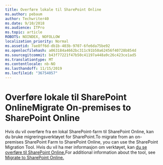 ```yaml
---
title: Overføre lokale til SharePoint Online
ms.author: pebaum
author: Techwriter40
ms.date: 9/10/2018
ms.audience: ITPro
ms.topic: article
ROBOTS: NOINDEX, NOFOLLOW
localization_priority: Normal
ms.assetid: 7ae8ff6d-db1b-403b-9707-6fe6da75be92
ms.openlocfilehash: a063184a4662bc311c91b50a62456f40728b854d
ms.sourcegitcommit: b43f77221f47b50c41197a448a9c26c423ce1ad5
ms.translationtype: MT
ms.contentlocale: nb-NO
ms.lasthandoff: 11/15/2019
ms.locfileid: "36754057"
---
```

# <a name="migrate-on-premises-to-sharepoint-online"></a><span data-ttu-id="0e88d-102">Overføre lokale til SharePoint Online</span><span class="sxs-lookup"><span data-stu-id="0e88d-102">Migrate On-premises to SharePoint Online</span></span>

<span data-ttu-id="0e88d-103">Hvis du vil overføre fra en lokal SharePoint-farm til SharePoint Online, kan du bruke migreringsverktøyet for SharePoint.</span><span class="sxs-lookup"><span data-stu-id="0e88d-103">To migrate from an on-premises SharePoint Farm to SharePoint Online, you can use the SharePoint Migration Tool.</span></span> <span data-ttu-id="0e88d-104">Hvis du vil ha mer informasjon om verktøyet, kan [du se overføre til SharePoint Online.](https://go.microsoft.com/fwlink/?linkid=2019574)</span><span class="sxs-lookup"><span data-stu-id="0e88d-104">For additional information about the tool, see [Migrate to SharePoint Online.](https://go.microsoft.com/fwlink/?linkid=2019574)</span></span>
  

